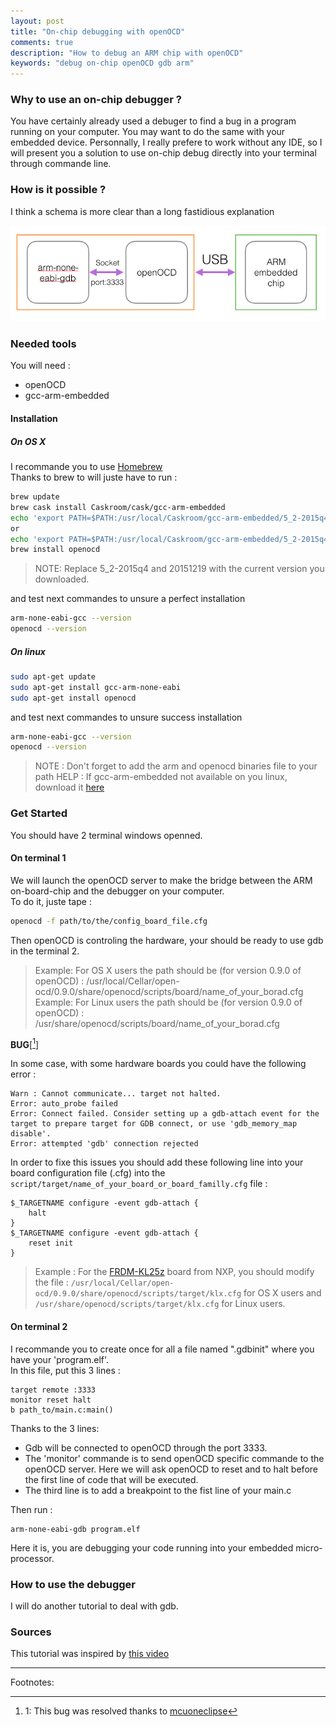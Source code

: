 ```yaml
---
layout: post
title: "On-chip debugging with openOCD"
comments: true
description: "How to debug an ARM chip with openOCD"
keywords: "debug on-chip openOCD gdb arm"
---
```


### Why to use an on-chip debugger ?

You have certainly already used a debuger to find a bug in a program running on your computer. You may want to do the same with your embedded device. Personnally, I really prefere to work without any IDE, so I will present you a solution to use on-chip debug directly into your terminal through commande line.

### How is it possible ?

I think a schema is more clear than a long fastidious explanation

![Debug chain schema](../assets/images/debug.png)

### Needed tools
You will need : 

- openOCD
- gcc-arm-embedded

#### Installation

##### On OS X

I recommande you to use [Homebrew](http://brew.sh)  
Thanks to brew to will juste have to run :

```bash
brew update
brew cask install Caskroom/cask/gcc-arm-embedded
echo 'export PATH=$PATH:/usr/local/Caskroom/gcc-arm-embedded/5_2-2015q4,20151219/gcc-arm-none-eabi-5_2-2015q4/bin' >> ~/.bashrc
or 
echo 'export PATH=$PATH:/usr/local/Caskroom/gcc-arm-embedded/5_2-2015q4,20151219/gcc-arm-none-eabi-5_2-2015q4/bin' >> ~/.zshrc
brew install openocd
```

> NOTE: Replace 5_2-2015q4 and 20151219 with the current version you downloaded.

and test next commandes to unsure a perfect installation

```bash
arm-none-eabi-gcc --version
openocd --version
```

##### On linux

```bash
sudo apt-get update
sudo apt-get install gcc-arm-none-eabi
sudo apt-get install openocd
```

and test next commandes to unsure success installation

```bash
arm-none-eabi-gcc --version
openocd --version
```

> NOTE : Don't forget to add the arm and openocd binaries file to your path 
> HELP : If gcc-arm-embedded not available on you linux, download it [here](https://launchpad.net/gcc-arm-embedded/+download)

### Get Started

You should have 2 terminal windows openned.
#### On terminal 1
We will launch the openOCD server to make the bridge between the ARM on-board-chip and the debugger on your computer.  
To do it, juste tape : 

```bash
openocd -f path/to/the/config_board_file.cfg
```

Then openOCD is controling the hardware, your should be ready to use gdb in the terminal 2.

> Example: For OS X users the path should be (for version 0.9.0 of openOCD) : /usr/local/Cellar/open-ocd/0.9.0/share/openocd/scripts/board/name_of_your_borad.cfg
> Example: For Linux users the path should be (for version 0.9.0 of openOCD) : /usr/share/openocd/scripts/board/name_of_your_borad.cfg

__BUG__[[^1]]

In some case, with some hardware boards you could have the following error :

```
Warn : Cannot communicate... target not halted.
Error: auto_probe failed
Error: Connect failed. Consider setting up a gdb-attach event for the target to prepare target for GDB connect, or use 'gdb_memory_map disable'.
Error: attempted 'gdb' connection rejected
```

In order to fixe this issues you should add these following line into your board configuration file (.cfg) into the `script/target/name_of_your_board_or_board_familly.cfg` file :

```
$_TARGETNAME configure -event gdb-attach {
	halt
}
$_TARGETNAME configure -event gdb-attach {
	reset init
}
```

> Example : For the [FRDM-KL25z](https://developer.mbed.org/platforms/KL25Z/) board from NXP, you should modify the file : `/usr/local/Cellar/open-ocd/0.9.0/share/openocd/scripts/target/klx.cfg` for OS X users and `/usr/share/openocd/scripts/target/klx.cfg` for Linux users.

#### On terminal 2
I recommande you to create once for all a file named ".gdbinit" where you have your 'program.elf'.  
In this file, put this 3 lines :

```
target remote :3333
monitor reset halt
b path_to/main.c:main()
```

Thanks to the 3 lines: 

- Gdb will be connected to openOCD through the port 3333.  
- The 'monitor' commande is to send openOCD specific commande to the openOCD server. Here we will ask openOCD to reset and to halt before the first line of code that will be executed.  
- The third line is to add a breakpoint to the fist line of your main.c 

Then run : 

```
arm-none-eabi-gdb program.elf
```

Here it is, you are debugging your code running into your embedded micro-processor.

### How to use the debugger

I will do another tutorial to deal with gdb.

### Sources 

This tutorial was inspired by [this video](http://hackaday.com/2012/09/27/beginners-look-at-on-chip-debugging/)

---
Footnotes:

[^1]: 1: This bug was resolved thanks to [mcuoneclipse](https://mcuoneclipse.com/2016/04/09/solution-for-openocd-cannot-communicate-target-not-haltet/)
